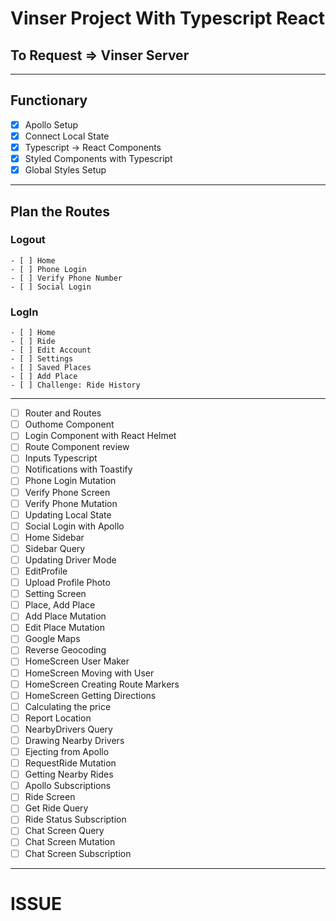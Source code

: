 # Vinser Project With Typescript React

## To Request => Vinser Server

---

## Functionary

- [x] Apollo Setup
- [x] Connect Local State
- [x] Typescript -> React Components
- [x] Styled Components with Typescript
- [x] Global Styles Setup

---

## Plan the Routes

### Logout

    - [ ] Home
    - [ ] Phone Login
    - [ ] Verify Phone Number
    - [ ] Social Login

### LogIn

    - [ ] Home
    - [ ] Ride
    - [ ] Edit Account
    - [ ] Settings
    - [ ] Saved Places
    - [ ] Add Place
    - [ ] Challenge: Ride History

---

- [ ] Router and Routes
- [ ] Outhome Component
- [ ] Login Component with React Helmet
- [ ] Route Component review
- [ ] Inputs Typescript
- [ ] Notifications with Toastify
- [ ] Phone Login Mutation
- [ ] Verify Phone Screen
- [ ] Verify Phone Mutation
- [ ] Updating Local State
- [ ] Social Login with Apollo
- [ ] Home Sidebar
- [ ] Sidebar Query
- [ ] Updating Driver Mode
- [ ] EditProfile
- [ ] Upload Profile Photo
- [ ] Setting Screen
- [ ] Place, Add Place
- [ ] Add Place Mutation
- [ ] Edit Place Mutation
- [ ] Google Maps
- [ ] Reverse Geocoding
- [ ] HomeScreen User Maker
- [ ] HomeScreen Moving with User
- [ ] HomeScreen Creating Route Markers
- [ ] HomeScreen Getting Directions
- [ ] Calculating the price
- [ ] Report Location
- [ ] NearbyDrivers Query
- [ ] Drawing Nearby Drivers
- [ ] Ejecting from Apollo
- [ ] RequestRide Mutation
- [ ] Getting Nearby Rides
- [ ] Apollo Subscriptions
- [ ] Ride Screen
- [ ] Get Ride Query
- [ ] Ride Status Subscription
- [ ] Chat Screen Query
- [ ] Chat Screen Mutation
- [ ] Chat Screen Subscription

---

# ISSUE
